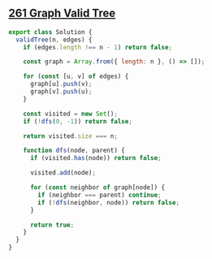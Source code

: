## [261 Graph Valid Tree](https://neetcode.io/problems/valid-tree?list=neetcode150)

<!-- notecardId: 1749914857478 -->

```js
export class Solution {
  validTree(n, edges) {
    if (edges.length !== n - 1) return false;

    const graph = Array.from({ length: n }, () => []);

    for (const [u, v] of edges) {
      graph[u].push(v);
      graph[v].push(u);
    }

    const visited = new Set();
    if (!dfs(0, -1)) return false;

    return visited.size === n;

    function dfs(node, parent) {
      if (visited.has(node)) return false;

      visited.add(node);

      for (const neighbor of graph[node]) {
        if (neighbor === parent) continue;
        if (!dfs(neighbor, node)) return false;
      }

      return true;
    }
  }
}
```
